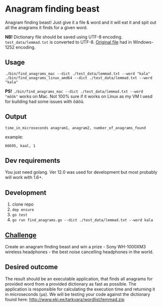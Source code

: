 # Anagram finding beast

Anagram finding beast! Just give it a file & word and it will eat it
and spit out all the anagrams it finds for a given word.

**NB!** Dictionary file should be saved using UTF-8 encoding. `test_data/lemmad.txt` is converted to UTF-8.
[Original file](http://www.eki.ee/tarkvara/wordlist/lemmad.zip) had in Windows-1252 encoding.

## Usage

`./bin/find_anagrams_mac --dict ./test_data/lemmad.txt --word "kala"`
`./bin/find_anagrams_linux_amd64 --dict ./test_data/lemmad.txt --word "kala"`

**PS!** `./bin/find_anagrams_mac --dict ./test_data/lemmad.txt --word "mõõk"` works on Mac.
Not 100% sure if it works on Linux as my VM I uesd for building had some issues with õäöü.

## Output

`time_in_microseconds anagram1, anagram2, number_of_anagrams_found`

example:

`66695, kaal, 1`

## Dev requirements

You just need golang. Ver 12.0 was used for development
but most probably will work with 1.6+.

## Development

1. clone repo
1. `dep ensure`
1. `go test`
1. `go run find_anagrams.go --dict ./test_data/lemmad.txt --word kala`

## [Challenge](https://www.helmes.com/careers/challenge/)

Create an anagram finding beast and win a prize - Sony WH-1000XM3 wireless
headphones - the best noise cancelling headphones in the world.

## Desired outcome

The result should be an executable application, that finds all anagrams for provided word
from a provided dictionary as fast as possible. The application is responsible for calculating
the execution time and returning it in microseconds (μs). We will be testing your code against
the dictionary found here: http://www.eki.ee/tarkvara/wordlist/lemmad.zip
